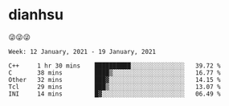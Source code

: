 
# dianhsu

:stuck_out_tongue_winking_eye::stuck_out_tongue_winking_eye::stuck_out_tongue_winking_eye:

<!--START_SECTION:waka-->
```text
Week: 12 January, 2021 - 19 January, 2021

C++     1 hr 30 mins    ██████████░░░░░░░░░░░░░░░   39.72 % 
C       38 mins         ████▒░░░░░░░░░░░░░░░░░░░░   16.77 % 
Other   32 mins         ███▓░░░░░░░░░░░░░░░░░░░░░   14.15 % 
Tcl     29 mins         ███▒░░░░░░░░░░░░░░░░░░░░░   13.07 % 
INI     14 mins         █▓░░░░░░░░░░░░░░░░░░░░░░░   06.49 % 
```
<!--END_SECTION:waka-->
